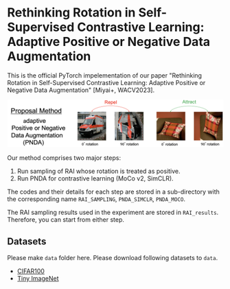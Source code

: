 # Rethinking Rotation in Self-Supervised Contrastive Learning: Adaptive Positive or Negative Data Augmentation


This is the official PyTorch impelementation of our paper "Rethinking Rotation in Self-Supervised Contrastive Learning: Adaptive Positive or Negative Data Augmentation" [Miyai+, WACV2023].

<p align="center">
    <img src=figure/overview_pnda.png width="900"> 
</p>

Our method comprises two major steps:

1. Run sampling of RAI whose rotation is treated as positive.
2. Run PNDA for contrastive learning (MoCo v2, SimCLR).

The codes and their details for each step are stored in a sub-directory with the corresponding name `RAI_SAMPLING`, `PNDA_SIMCLR`, `PNDA_MOCO`.

The RAI sampling results used in the experiment are stored in `RAI_results`.
Therefore, you can start from either step.

## Datasets 
Please make `data` folder here. 
Please download following datasets to `data`.
* [CIFAR100](https://drive.google.com/file/d/1FRi1K1ZQ-OCgIhMROwjYAt_m_K44Q9ea/view?usp=sharing)
* [Tiny ImageNet](https://drive.google.com/file/d/1b846FVuOPpZbOnKaiFd2OL4MZntbiiPr/view?usp=sharing)